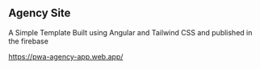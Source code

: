 ## Agency Site

A Simple Template Built using Angular and Tailwind CSS and published in the firebase 

<https://pwa-agency-app.web.app/>